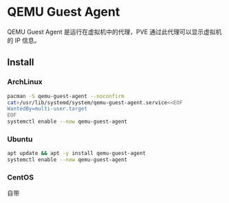 # QEMU Guest Agent

QEMU Guest Agent 是运行在虚拟机中的代理，PVE 通过此代理可以显示虚拟机的 IP 信息。

## Install

### ArchLinux

```sh
pacman -S qemu-guest-agent --noconfirm
cat>/usr/lib/systemd/system/qemu-guest-agent.service<<EOF
WantedBy=multi-user.target
EOF
systemctl enable --now qemu-guest-agent
```

### Ubuntu

```sh
apt update && apt -y install qemu-guest-agent
systemctl enable --now qemu-guest-agent
```

### CentOS

自带
